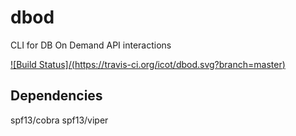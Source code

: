 # dbod
CLI for DB On Demand API interactions

[![Build Status]/(https://travis-ci.org/icot/dbod.svg?branch=master)](https://travis-ci.org/icot/dbod)

## Dependencies


spf13/cobra
spf13/viper
